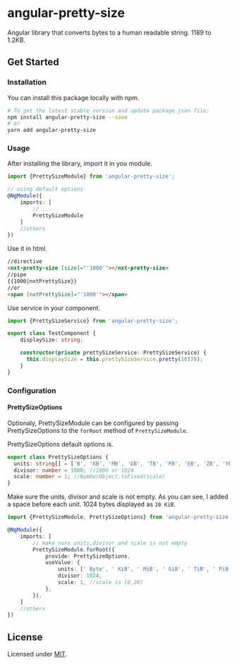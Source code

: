 # angular-pretty-size
Angular library that converts bytes to a human readable string. 1189 to 1.2KB.


## Get Started

### Installation

You can install this package locally with npm.

```bash
# To get the latest stable version and update package.json file:
npm install angular-pretty-size --save
# or
yarn add angular-pretty-size
```

### <a name="usage"></a> Usage

After installing the library, import it in you module.

```typescript
import {PrettySizeModule} from 'angular-pretty-size';

// using default options
@NgModule({
    imports: [
        // ...
        PrettySizeModule
    ]
    //others
})
```
Use it in html.

```html
//directive
<nxt-pretty-size [size]="'1000'"></nxt-pretty-size>
//pipe
{{1000|nxtPrettySize}}
//or
<span [nxtPrettySize]="'1000'"></span>
```

Use service in your component.

```typescript
import {PrettySizeService} from 'angular-pretty-size';

export class TestComponent {
    displaySize: string;

    constructor(private prettySizeService: PrettySizeService) {
      this.displaySize = this.prettySizeService.pretty(10178);
    }
}
```

### Configuration

#### PrettySizeOptions

Optionaly, PrettySizeModule can be configured by passing PrettySizeOptions to the `forRoot` method of `PrettySizeModule`.

PrettySizeOptions default options is.

```typescript
export class PrettySizeOptions {
  units: string[] = ['B', 'KB', 'MB', 'GB', 'TB', 'PB', 'EB', 'ZB', 'YB']; //all units,length is 9
  divisor: number = 1000; //1000 or 1024
  scale: number = 1; //NumberObject.toFixed(scale)
}
```

Make sure the units, divisor and scale is not empty.
As you can see, I added a space before each unit. 1024 bytes displayed as `10 KiB`.

```typescript
import {PrettySizeModule, PrettySizeOptions} from 'angular-pretty-size';

@NgModule({
    imports: [
        // make sure units,divisor and scale is not empty
        PrettySizeModule.forRoot({
            provide: PrettySizeOptions,
            useValue: {
                units: [' Byte', ' KiB', ' MiB', ' GiB', ' TiB', ' PiB', ' EiB', ' ZiB', ' YiB'],
                divisor: 1024,
                scale: 1, //scale is [0,20]
            },
        }),
    ]
    //others
})
```

## License
Licensed under [MIT](https://opensource.org/licenses/MIT).
